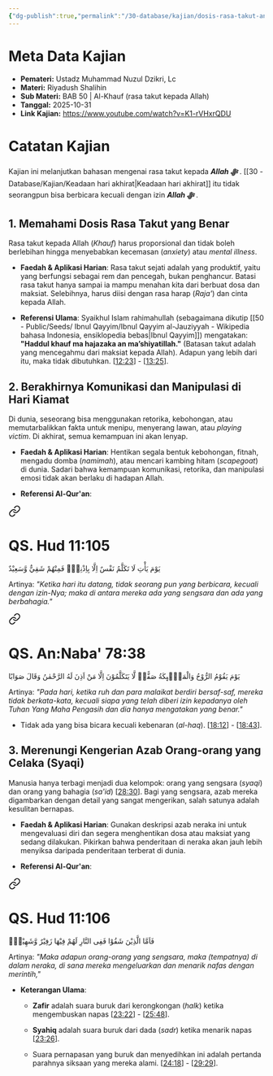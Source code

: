 ```yaml
---
{"dg-publish":true,"permalink":"/30-database/kajian/dosis-rasa-takut-and-berakhirnya-komunikasi-di-hari-kiamat/","tags":["kajian"]}
---
```





# Meta Data Kajian 
<div><ul class="dataview list-view-ul"><li><span><strong>Pemateri:</strong> Ustadz Muhammad Nuzul Dzikri, Lc</span></li><li><span><strong>Materi:</strong> Riyadush Shalihin</span></li><li><span><strong>Sub Materi:</strong> BAB 50 | Al-Khauf (rasa takut kepada Allah)</span></li><li><span><strong>Tanggal:</strong> 2025-10-31</span></li><li><span><strong>Link Kajian:</strong> <a rel="noopener nofollow" class="external-link" href="https://www.youtube.com/watch?v=K1-rVHxrQDU" target="_blank">https://www.youtube.com/watch?v=K1-rVHxrQDU</a></span></li></ul></div>

# Catatan Kajian
Kajian ini melanjutkan bahasan mengenai rasa takut kepada ***Allah ﷻ*** . [[30 - Database/Kajian/Keadaan hari akhirat\|Keadaan hari akhirat]] itu tidak seorangpun bisa berbicara kecuali dengan izin ***Allah ﷻ*** .
## 1. Memahami Dosis Rasa Takut yang Benar
Rasa takut kepada Allah (_Khauf_) harus proporsional dan tidak boleh berlebihan hingga menyebabkan kecemasan (_anxiety_) atau _mental illness_.

- **Faedah & Aplikasi Harian**: Rasa takut sejati adalah yang produktif, yaitu yang berfungsi sebagai rem dan pencegah, bukan penghancur. Batasi rasa takut hanya sampai ia mampu menahan kita dari berbuat dosa dan maksiat. Selebihnya, harus diisi dengan rasa harap (_Raja'_) dan cinta kepada Allah.
    
- **Referensi Ulama**: Syaikhul Islam rahimahullah (sebagaimana dikutip [[50 - Public/Seeds/ Ibnul Qayyim/Ibnul Qayyim al-Jauziyyah - Wikipedia bahasa Indonesia, ensiklopedia bebas\|Ibnul Qayyim]]) mengatakan: **"Haddul khauf ma hajazaka an ma’shiyatillah."** (Batasan takut adalah yang mencegahmu dari maksiat kepada Allah). Adapun yang lebih dari itu, maka tidak dibutuhkan. [[12:23](http://www.youtube.com/watch?v=K1-rVHxrQDU&t=743)] - [[13:25](http://www.youtube.com/watch?v=K1-rVHxrQDU&t=805)].
## 2. Berakhirnya Komunikasi dan Manipulasi di Hari Kiamat
Di dunia, seseorang bisa menggunakan retorika, kebohongan, atau memutarbalikkan fakta untuk menipu, menyerang lawan, atau _playing victim_. Di akhirat, semua kemampuan ini akan lenyap.

- **Faedah & Aplikasi Harian**: Hentikan segala bentuk kebohongan, fitnah, mengadu domba (_namimah_), atau mencari kambing hitam (_scapegoat_) di dunia. Sadari bahwa kemampuan komunikasi, retorika, dan manipulasi emosi tidak akan berlaku di hadapan Allah.
    
- **Referensi Al-Qur'an**: 

<div class="transclusion internal-embed is-loaded"><a class="markdown-embed-link" href="/30-database/al-quran/all-surah/#qs-hud-11-105" aria-label="Open link"><svg xmlns="http://www.w3.org/2000/svg" width="24" height="24" viewBox="0 0 24 24" fill="none" stroke="currentColor" stroke-width="2" stroke-linecap="round" stroke-linejoin="round" class="svg-icon lucide-link"><path d="M10 13a5 5 0 0 0 7.54.54l3-3a5 5 0 0 0-7.07-7.07l-1.72 1.71"></path><path d="M14 11a5 5 0 0 0-7.54-.54l-3 3a5 5 0 0 0 7.07 7.07l1.71-1.71"></path></svg></a><div class="markdown-embed">



# QS. Hud 11:105
يَوْمَ يَأْتِ لَا تَكَلَّمُ نَفْسٌ اِلَّا بِاِذْنِهٖۚ فَمِنْهُمْ شَقِيٌّ وَّسَعِيْدٌ

Artinya: *"Ketika hari itu datang, tidak seorang pun yang berbicara, kecuali dengan izin-Nya; maka di antara mereka ada yang sengsara dan ada yang berbahagia."*



</div></div>


<div class="transclusion internal-embed is-loaded"><a class="markdown-embed-link" href="/30-database/al-quran/all-surah/#qs-an-naba-78-38" aria-label="Open link"><svg xmlns="http://www.w3.org/2000/svg" width="24" height="24" viewBox="0 0 24 24" fill="none" stroke="currentColor" stroke-width="2" stroke-linecap="round" stroke-linejoin="round" class="svg-icon lucide-link"><path d="M10 13a5 5 0 0 0 7.54.54l3-3a5 5 0 0 0-7.07-7.07l-1.72 1.71"></path><path d="M14 11a5 5 0 0 0-7.54-.54l-3 3a5 5 0 0 0 7.07 7.07l1.71-1.71"></path></svg></a><div class="markdown-embed">



# QS. An:Naba' 78:38
يَوْمَ يَقُوْمُ الرُّوْحُ وَالْمَلٰۤىِٕكَةُ صَفًّاۙ  لَّا يَتَكَلَّمُوْنَ اِلَّا مَنْ اَذِنَ لَهُ الرَّحْمٰنُ وَقَالَ صَوَابًا

Artinya: *"Pada hari, ketika ruh dan para malaikat berdiri bersaf-saf, mereka tidak berkata-kata, kecuali siapa yang telah diberi izin kepadanya oleh Tuhan Yang Maha Pengasih dan dia hanya mengatakan yang benar."*



</div></div>

    
- Tidak ada yang bisa bicara kecuali kebenaran (_al-haq_). [[18:12](http://www.youtube.com/watch?v=K1-rVHxrQDU&t=1092)] - [[18:43](http://www.youtube.com/watch?v=K1-rVHxrQDU&t=1123)].

## 3. Merenungi Kengerian Azab Orang-orang yang Celaka (Syaqi)
Manusia hanya terbagi menjadi dua kelompok: orang yang sengsara (_syaqi_) dan orang yang bahagia (_sa'id_) [[28:30](http://www.youtube.com/watch?v=K1-rVHxrQDU&t=1710)]. Bagi yang sengsara, azab mereka digambarkan dengan detail yang sangat mengerikan, salah satunya adalah kesulitan bernapas.

- **Faedah & Aplikasi Harian**: Gunakan deskripsi azab neraka ini untuk mengevaluasi diri dan segera menghentikan dosa atau maksiat yang sedang dilakukan. Pikirkan bahwa penderitaan di neraka akan jauh lebih menyiksa daripada penderitaan terberat di dunia.
    
- **Referensi Al-Qur'an**:
    
<div class="transclusion internal-embed is-loaded"><a class="markdown-embed-link" href="/30-database/al-quran/all-surah/#qs-hud-11-106" aria-label="Open link"><svg xmlns="http://www.w3.org/2000/svg" width="24" height="24" viewBox="0 0 24 24" fill="none" stroke="currentColor" stroke-width="2" stroke-linecap="round" stroke-linejoin="round" class="svg-icon lucide-link"><path d="M10 13a5 5 0 0 0 7.54.54l3-3a5 5 0 0 0-7.07-7.07l-1.72 1.71"></path><path d="M14 11a5 5 0 0 0-7.54-.54l-3 3a5 5 0 0 0 7.07 7.07l1.71-1.71"></path></svg></a><div class="markdown-embed">



# QS. Hud 11:106
فَاَمَّا الَّذِيْنَ شَقُوْا فَفِى النَّارِ لَهُمْ فِيْهَا زَفِيْرٌ وَّشَهِيْقٌۙ  

Artinya: *"Maka adapun orang-orang yang sengsara, maka (tempatnya) di dalam neraka, di sana mereka mengeluarkan dan menarik nafas dengan merintih,"*



</div></div>

        
- **Keterangan Ulama**:
    
    - **Zafir** adalah suara buruk dari kerongkongan (_halk_) ketika mengembuskan napas [[23:22](http://www.youtube.com/watch?v=K1-rVHxrQDU&t=1402)] - [[25:48](http://www.youtube.com/watch?v=K1-rVHxrQDU&t=1548)].
        
    - **Syahiq** adalah suara buruk dari dada (_sadr_) ketika menarik napas [[23:26](http://www.youtube.com/watch?v=K1-rVHxrQDU&t=1406)].
        
    - Suara pernapasan yang buruk dan menyedihkan ini adalah pertanda parahnya siksaan yang mereka alami. [[24:18](http://www.youtube.com/watch?v=K1-rVHxrQDU&t=1458)] - [[29:29](http://www.youtube.com/watch?v=K1-rVHxrQDU&t=1769)].
        

 
 